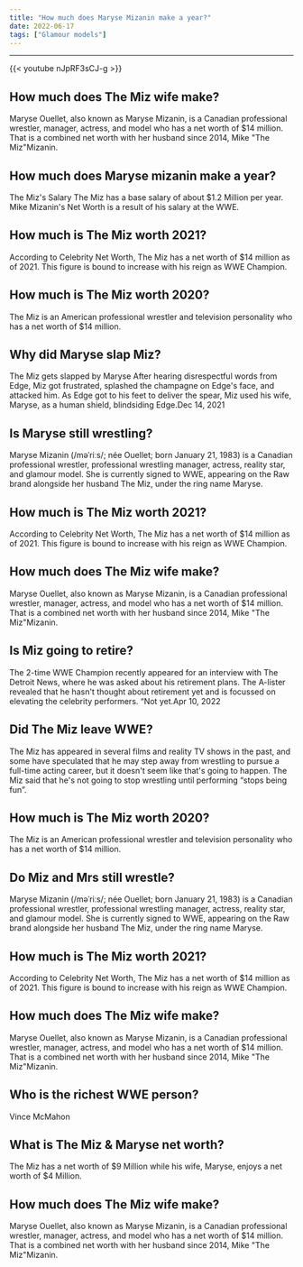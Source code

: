 ```yaml
---
title: "How much does Maryse Mizanin make a year?"
date: 2022-06-17
tags: ["Glamour models"]
---
```


---
{{< youtube nJpRF3sCJ-g >}}
## How much does The Miz wife make?
Maryse Ouellet, also known as Maryse Mizanin, is a Canadian professional wrestler, manager, actress, and model who has a net worth of $14 million. That is a combined net worth with her husband since 2014, Mike "The Miz"Mizanin.

## How much does Maryse mizanin make a year?
The Miz's Salary The Miz has a base salary of about $1.2 Million per year. Mike Mizanin's Net Worth is a result of his salary at the WWE.

## How much is The Miz worth 2021?
According to Celebrity Net Worth, The Miz has a net worth of $14 million as of 2021. This figure is bound to increase with his reign as WWE Champion.

## How much is The Miz worth 2020?
The Miz is an American professional wrestler and television personality who has a net worth of $14 million.

## Why did Maryse slap Miz?
The Miz gets slapped by Maryse After hearing disrespectful words from Edge, Miz got frustrated, splashed the champagne on Edge's face, and attacked him. As Edge got to his feet to deliver the spear, Miz used his wife, Maryse, as a human shield, blindsiding Edge.Dec 14, 2021

## Is Maryse still wrestling?
Maryse Mizanin (/məˈriːs/; née Ouellet; born January 21, 1983) is a Canadian professional wrestler, professional wrestling manager, actress, reality star, and glamour model. She is currently signed to WWE, appearing on the Raw brand alongside her husband The Miz, under the ring name Maryse.

## How much is The Miz worth 2021?
According to Celebrity Net Worth, The Miz has a net worth of $14 million as of 2021. This figure is bound to increase with his reign as WWE Champion.

## How much does The Miz wife make?
Maryse Ouellet, also known as Maryse Mizanin, is a Canadian professional wrestler, manager, actress, and model who has a net worth of $14 million. That is a combined net worth with her husband since 2014, Mike "The Miz"Mizanin.

## Is Miz going to retire?
The 2-time WWE Champion recently appeared for an interview with The Detroit News, where he was asked about his retirement plans. The A-lister revealed that he hasn't thought about retirement yet and is focussed on elevating the celebrity performers. “Not yet.Apr 10, 2022

## Did The Miz leave WWE?
The Miz has appeared in several films and reality TV shows in the past, and some have speculated that he may step away from wrestling to pursue a full-time acting career, but it doesn't seem like that's going to happen. The Miz said that he's not going to stop wrestling until performing “stops being fun”.

## How much is The Miz worth 2020?
The Miz is an American professional wrestler and television personality who has a net worth of $14 million.

## Do Miz and Mrs still wrestle?
Maryse Mizanin (/məˈriːs/; née Ouellet; born January 21, 1983) is a Canadian professional wrestler, professional wrestling manager, actress, reality star, and glamour model. She is currently signed to WWE, appearing on the Raw brand alongside her husband The Miz, under the ring name Maryse.

## How much is The Miz worth 2021?
According to Celebrity Net Worth, The Miz has a net worth of $14 million as of 2021. This figure is bound to increase with his reign as WWE Champion.

## How much does The Miz wife make?
Maryse Ouellet, also known as Maryse Mizanin, is a Canadian professional wrestler, manager, actress, and model who has a net worth of $14 million. That is a combined net worth with her husband since 2014, Mike "The Miz"Mizanin.

## Who is the richest WWE person?
Vince McMahon

## What is The Miz & Maryse net worth?
The Miz has a net worth of $9 Million while his wife, Maryse, enjoys a net worth of $4 Million.

## How much does The Miz wife make?
Maryse Ouellet, also known as Maryse Mizanin, is a Canadian professional wrestler, manager, actress, and model who has a net worth of $14 million. That is a combined net worth with her husband since 2014, Mike "The Miz"Mizanin.


